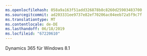```yaml
---
ms.openlocfilehash: 058a9a163f51add326878b8c8260d25903483700
ms.sourcegitcommit: ad203331ee9737e82ef70206ac04eeb72a5f9c7f
ms.translationtype: MT
ms.contentlocale: de-DE
ms.lasthandoff: 06/18/2019
ms.locfileid: "67220610"
---
```

Dynamics 365 für Windows 8.1
